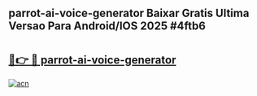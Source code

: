 ## parrot-ai-voice-generator Baixar Gratis Ultima Versao Para Android/IOS 2025 #4ftb6

# <h2><a href="https://ainizakaria.my?title=parrot-ai-voice-generator&ref=20M">🔗👉 🔴 parrot-ai-voice-generator</a></h2>

[![acn](https://github.com/user-attachments/assets/0f9c940e-d8b0-45ae-aac7-cd30a18b3e1c)](https://ainizakaria.my?title=parrot-ai-voice-generator&ref=20M)

